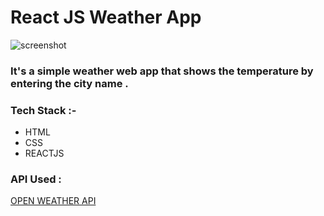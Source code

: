 # React JS Weather App

![screenshot](screenshot.png)

### It's a simple weather web app that shows the temperature by entering the city name .
### Tech Stack :- 
- HTML
- CSS
- REACTJS

### API Used :
[OPEN WEATHER API](https://openweathermap.org/)

